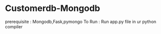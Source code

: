 # Customerdb-Mongodb
prerequisite : Mongodb,Fask,pymongo
To Run : Run app.py file in ur python compiler
